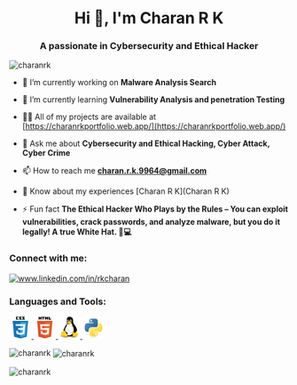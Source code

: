 <h1 align="center">Hi 👋, I'm Charan R K</h1>
<h3 align="center">A passionate in Cybersecurity and Ethical Hacker</h3>

<p align="left"> <img src="https://komarev.com/ghpvc/?username=charanrk&label=Profile%20views&color=0e75b6&style=flat" alt="charanrk" /> </p>

- 🔭 I’m currently working on **Malware Analysis Search**

- 🌱 I’m currently learning **Vulnerability Analysis and penetration Testing**

- 👨‍💻 All of my projects are available at [https://charanrkportfolio.web.app/](https://charanrkportfolio.web.app/)

- 💬 Ask me about **Cybersecurity and Ethical Hacking, Cyber Attack, Cyber Crime**

- 📫 How to reach me **charan.r.k.9964@gmail.com**

- 📄 Know about my experiences [Charan R K](Charan R K)

- ⚡ Fun fact **The Ethical Hacker Who Plays by the Rules – You can exploit vulnerabilities, crack passwords, and analyze malware, but you do it legally! A true White Hat. 🎩💻**

<h3 align="left">Connect with me:</h3>
<p align="left">
<a href="https://linkedin.com/in/www.linkedin.com/in/rkcharan" target="blank"><img align="center" src="https://raw.githubusercontent.com/rahuldkjain/github-profile-readme-generator/master/src/images/icons/Social/linked-in-alt.svg" alt="www.linkedin.com/in/rkcharan" height="30" width="40" /></a>
</p>

<h3 align="left">Languages and Tools:</h3>
<p align="left"> <a href="https://www.w3schools.com/css/" target="_blank" rel="noreferrer"> <img src="https://raw.githubusercontent.com/devicons/devicon/master/icons/css3/css3-original-wordmark.svg" alt="css3" width="40" height="40"/> </a> <a href="https://www.w3.org/html/" target="_blank" rel="noreferrer"> <img src="https://raw.githubusercontent.com/devicons/devicon/master/icons/html5/html5-original-wordmark.svg" alt="html5" width="40" height="40"/> </a> <a href="https://www.linux.org/" target="_blank" rel="noreferrer"> <img src="https://raw.githubusercontent.com/devicons/devicon/master/icons/linux/linux-original.svg" alt="linux" width="40" height="40"/> </a> <a href="https://www.python.org" target="_blank" rel="noreferrer"> <img src="https://raw.githubusercontent.com/devicons/devicon/master/icons/python/python-original.svg" alt="python" width="40" height="40"/> </a> </p>

<p><img align="left" src="https://github-readme-stats.vercel.app/api/top-langs?username=charanrk&show_icons=true&locale=en&layout=compact" alt="charanrk" /></p>

<p>&nbsp;<img align="center" src="https://github-readme-stats.vercel.app/api?username=charanrk&show_icons=true&locale=en" alt="charanrk" /></p>

<p><img align="center" src="https://github-readme-streak-stats.herokuapp.com/?user=charanrk&" alt="charanrk" /></p>
